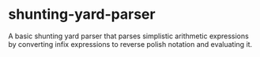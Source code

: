 # shunting-yard-parser
A basic shunting yard parser that parses simplistic arithmetic expressions by converting infix expressions to reverse polish notation and evaluating it.
